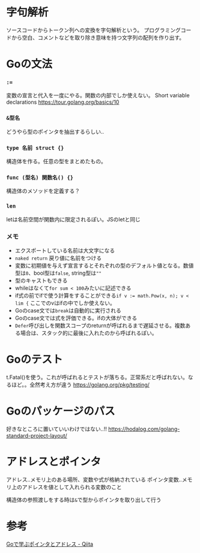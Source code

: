 # 字句解析
ソースコードからトークン列への変換を字句解析という。
プログラミングコードから空白、コメントなどを取り除き意味を持つ文字列の配列を作り出す。


# Goの文法

### `:=`
変数の宣言と代入を一度にやる。関数の内部でしか使えない。
Short variable declarations
https://tour.golang.org/basics/10

### `&型名`
どうやら型のポインタを抽出するらしい..

### `type 名前 struct {}`
構造体を作る。任意の型をまとめたもの。

### `func (型名) 関数名() {}`
構造体のメソッドを定義する？

### `len`
letは名前空間が関数内に限定されるぽい。JSのletと同じ

### メモ
- エクスポートしている名前は大文字になる
- `naked return` 戻り値に名前をつける
- 変数に初期値を与えず宣言するとそれぞれの型のデフォルト値となる。数値型は`0`、bool型は`false`, string型は`""`
- 型のキャストもできる
- whileはなくて`for sum < 100`みたいに記述できる
- if式の前でifで使う計算をすることができる`if v := math.Pow(x, n); v < lim {` ここでのvはifの中でしか使えない。
- Goのcase文では`break`は自動的に実行される
- Goのcase文では式を評価できる。ifの大体ができる
- `Defer`呼び出しを関数スコープのreturnが呼ばれるまで遅延させる。複数ある場合は、スタック的に最後に入れたのから呼ばれるぽい。


# Goのテスト
t.Fatal()を使う。これが呼ばれるとテストが落ちる。正常系だと呼ばれない。なるほど。。全然考え方が違う
https://golang.org/pkg/testing/

# Goのパッケージのパス
好きなところに置いていいわけではない..!!
https://hodalog.com/golang-standard-project-layout/

# アドレスとポインタ
アドレス..メモリ上のある場所、変数や式が格納されている
ポインタ変数..メモリ上のアドレスを値として入れられる変数のこと

構造体の参照渡しをする時は`&`で型からポインタを取り出して行う



# 参考
[Goで学ぶポインタとアドレス - Qiita](https://qiita.com/Sekky0905/items/447efa04a95e3fec217f)